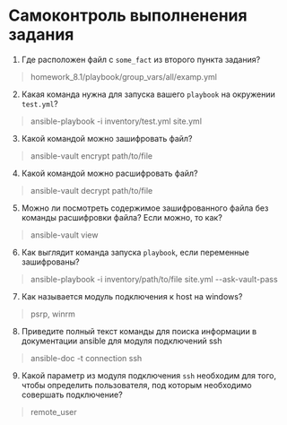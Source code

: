 # Самоконтроль выполненения задания

1. Где расположен файл с `some_fact` из второго пункта задания?

> homework_8.1/playbook/group_vars/all/examp.yml

2. Какая команда нужна для запуска вашего `playbook` на окружении `test.yml`?

> ansible-playbook -i inventory/test.yml site.yml 

3. Какой командой можно зашифровать файл?

> ansible-vault encrypt path/to/file

4. Какой командой можно расшифровать файл?

> ansible-vault decrypt path/to/file

5. Можно ли посмотреть содержимое зашифрованного файла без команды расшифровки файла? Если можно, то как?

> ansible-vault view

6. Как выглядит команда запуска `playbook`, если переменные зашифрованы?

> ansible-playbook  -i inventory/path/to/file site.yml --ask-vault-pass

7. Как называется модуль подключения к host на windows?

> psrp, winrm

8. Приведите полный текст команды для поиска информации в документации ansible для модуля подключений ssh

> ansible-doc -t connection ssh

9. Какой параметр из модуля подключения `ssh` необходим для того, чтобы определить пользователя, под которым необходимо совершать подключение?

> remote_user 